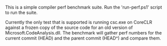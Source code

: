 
This is a simple compiler perf benchmark suite. Run the 'run-perf.ps1'
script to run the suite.

Currently the only test that is supported is running csc.exe on CoreCLR
against a frozen copy of the source code for an old version of
Microsoft.CodeAnalysis.dll. The benchmark will gather perf numbers for
the current commit (HEAD) and the parent commit (HEAD^) and compare
them.
